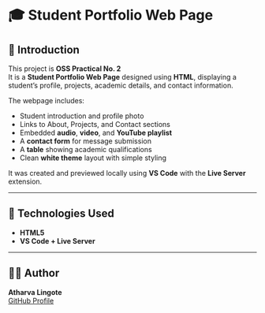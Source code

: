 # 🎓 Student Portfolio Web Page

## 📖 Introduction
This project is **OSS Practical No. 2**  
It is a **Student Portfolio Web Page** designed using **HTML**, displaying a student’s profile, projects, academic details, and contact information.  

The webpage includes:
- Student introduction and profile photo  
- Links to About, Projects, and Contact sections  
- Embedded **audio**, **video**, and **YouTube playlist**  
- A **contact form** for message submission  
- A **table** showing academic qualifications  
- Clean **white theme** layout with simple styling  

It was created and previewed locally using **VS Code** with the **Live Server** extension.

---

## 🧰 Technologies Used
- **HTML5**  
- **VS Code + Live Server**

---

## 👨‍💻 Author
**Atharva Lingote**  
[GitHub Profile](https://github.com/AtharvaLingote)
